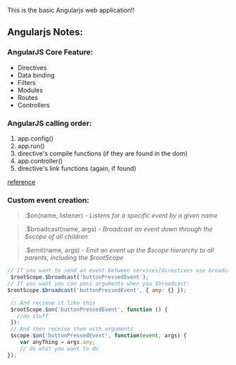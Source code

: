 This is the basic Angularjs web application!!





## Angularjs Notes:

### AngularJS Core Feature:

 - Directives 
 - Data binding
 - Filters
 - Modules
 - Routes
 - Controllers


### AngularJS calling order:

1. app.config()
2. app.run()
3. directive's compile functions (if they are found in the dom)
4. app.controller()
5. directive's link functions (again, if found)

[reference](https://github.com/angular/angular.js/blob/master/docs/content/guide/module.ngdoc)

### Custom event creation:

> .$on(name, listener) - *Listens for a specific event by a given name*

> .$broadcast(name, args) - *Broadcast an event down through the $scope of all children*

> .$emit(name, args) - *Emit an event up the $scope hierarchy to all parents, including the $rootScope*

```javascript
// If you want to send an event between services/directives use broadcast:
 $rootScope.$broadcast('buttonPressedEvent');
// If you want you can pass arguments when you $broadcast:
$rootScope.$broadcast('buttonPressedEvent', { any: {} });
```

```javascript
 // And recieve it like this
 $rootScope.$on('buttonPressedEvent', function () { 
   //do stuff 
 }):
 // And then receive them with arguments
 $scope.$on('buttonPressedEvent', function(event, args) {
    var anyThing = args.any;
    // do what you want to do
});
```



